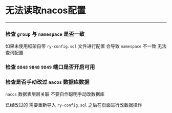 # 无法读取nacos配置
- - -
### 检查 `group` 与 `namespace` 是否一致

如果未使用框架自带 `ry-config.sql` 文件进行配置 会导致 `namespace` 不一致 无法查询配置

### 检查 `8848` `9848` `9849` 端口是否开启可用

### 检查是否手动改过 `nacos` 数据库数据

`nacos` 数据表层层关联 不要自作聪明手动改数据库

已经改过的 需要重新导入 `ry-config.sql` 之后在页面进行改数据操作